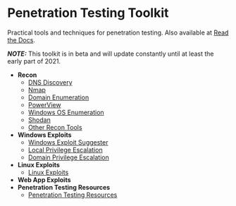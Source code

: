 # Penetration Testing Toolkit

Practical tools and techniques for penetration testing. Also available at [Read the Docs](https://penetration-testing.readthedocs.io/).

 **_NOTE:_** This toolkit is in beta and  will update constantly until at least the early part of 2021.

* __Recon__
  * [DNS Discovery](/docs/source/DNS-Discovery.md)
  * [Nmap](/docs/source/Nmap.md)
  * [Domain Enumeration](/docs/source/Domain-Enumeration.md)
  * [PowerView](/docs/source/PowerView.md)
  * [Windows OS Enumeration](/docs/source/Windows-OS-Enumeration.md)
  * [Shodan](/docs/source/Shodan.md)
  * [Other Recon Tools](/docs/source/Other-Recon-Tools.md)
* __Windows Exploits__
  * [Windows Exploit Suggester](/docs/source/Windows-Exploit-Suggester.md)
  * [Local Privilege Escalation](/docs/source/Local-Windows-Privilege-Escalation.md)
  * [Domain Privilege Escalation](/docs/source/Domain-Privilege-Escalation.md)
* __Linux Exploits__
  * [Linux Exploits](/docs/source/Linux-Exploits.md)
* __Web App Exploits__
* __Penetration Testing Resources__
  * [Penetration Testing Resources](/docs/source/Penetration-Testing-Resources.md)